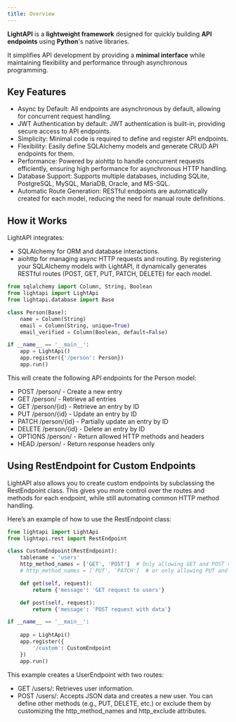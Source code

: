 ```yaml
---
title: Overview
---
```


**LightAPI** is a **lightweight framework** designed for quickly building **API endpoints** using **Python**'s native libraries. 

It simplifies API development by providing a **minimal interface** while maintaining flexibility and performance through asynchronous programming.

## Key Features
- Async by Default: All endpoints are asynchronous by default, allowing for concurrent request handling.
- JWT Authentication by default: JWT authentication is built-in, providing secure access to API endpoints.
- Simplicity: Minimal code is required to define and register API endpoints.
- Flexibility: Easily define SQLAlchemy models and generate CRUD API endpoints for them.
- Performance: Powered by aiohttp to handle concurrent requests efficiently, ensuring high performance for asynchronous HTTP handling.
- Database Support: Supports multiple databases, including SQLite, PostgreSQL, MySQL, MariaDB, Oracle, and MS-SQL.
- Automatic Route Generation: RESTful endpoints are automatically created for each model, reducing the need for manual route definitions.

## How it Works
LightAPI integrates:
- SQLAlchemy for ORM and database interactions.
- aiohttp for managing async HTTP requests and routing.
By registering your SQLAlchemy models with LightAPI, it dynamically generates RESTful routes (POST, GET, PUT, PATCH, DELETE) for each model.

```python
from sqlalchemy import Column, String, Boolean
from lightapi import LightApi
from lightapi.database import Base

class Person(Base):
    name = Column(String)
    email = Column(String, unique=True)
    email_verified = Column(Boolean, default=False)

if __name__ == '__main__':
    app = LightApi()
    app.register({'/person': Person})
    app.run()

```
This will create the following API endpoints for the Person model:

- POST /person/ - Create a new entry
- GET /person/ - Retrieve all entries
- GET /person/{id} - Retrieve an entry by ID
- PUT /person/{id} - Update an entry by ID
- PATCH /person/{id} - Partially update an entry by ID
- DELETE /person/{id} - Delete an entry by ID
- OPTIONS /person/ - Return allowed HTTP methods and headers
- HEAD /person/ - Return response headers only

## Using RestEndpoint for Custom Endpoints
LightAPI also allows you to create custom endpoints by subclassing the RestEndpoint class. This gives you more control over the routes and methods for each endpoint, while still automating common HTTP method handling.

Here’s an example of how to use the RestEndpoint class:
```python
from lightapi import LightApi
from lightapi.rest import RestEndpoint

class CustomEndpoint(RestEndpoint):
    tablename = 'users'
    http_method_names = ['GET', 'POST']  # Only allowing GET and POST requests
    # http_method_names = ['PUT', 'PATCH']  # or only allowing PUT and PATCH requests

    def get(self, request):
        return {'message': 'GET request to users'}

    def post(self, request):
        return {'message': 'POST request with data'}

if __name__ == '__main__':
    
    app = LightApi()
    app.register({
        '/custom': CustomEndpoint
    })
    app.run()

```
This example creates a UserEndpoint with two routes:

- GET /users/: Retrieves user information.
- POST /users/: Accepts JSON data and creates a new user.
You can define other methods (e.g., PUT, DELETE, etc.) or exclude them by customizing the http_method_names and http_exclude attributes.

